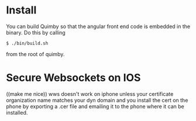 

Install
=======

You can build Quimby so that the angular front end code is embedded in
the binary.  Do this by calling

    $ ./bin/build.sh

from the root of quimby.  

Secure Websockets on IOS
========================

((make me nice))
wws doesn't work on iphone unless your certificate organization name matches
your dyn domain and you install the cert on the phone by exporting a .cer file
and emailing it to the phone where it can be installed.
